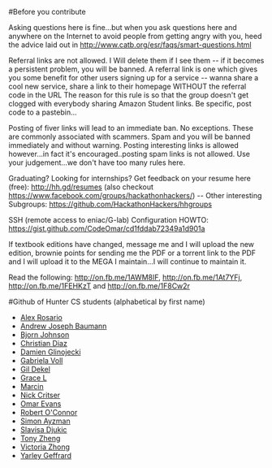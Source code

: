 #Before you contribute

Asking questions here is fine...but when you ask questions here and anywhere on the Internet to avoid people from getting angry with you, heed the advice laid out in http://www.catb.org/esr/faqs/smart-questions.html

Referral links are not allowed. I Will delete them if I see them -- if it becomes a persistent problem, you will be banned. A referral link is one which gives you some benefit for other users signing up for a service -- wanna share a cool new service, share a link to their homepage WITHOUT the referral code in the URL The reason for this rule is so that the group doesn't get clogged with everybody sharing Amazon Student links.
Be specific, post code to a pastebin...

Posting of fiver links will lead to an immediate ban. No exceptions. These are commonly associated with scammers. Spam and you will be banned immediately and without warning. Posting interesting links is allowed however...in fact it's encouraged..posting spam links is not allowed. Use your judgement...we don't have too many rules here.

Graduating? Looking for internships? Get feedback on your resume here (free): http://hh.gd/resumes (also checkout https://www.facebook.com/groups/hackathonhackers/) -- 
Other interesting Subgroups: https://github.com/HackathonHackers/hhgroups

SSH (remote access to eniac/G-lab) Configuration HOWTO: https://gist.github.com/CodeOmar/cd1fddab72349a1d901a

If textbook editions have changed, message me and I will upload the new edition, brownie points for sending me the PDF or a torrent link to the PDF and I will upload it to the MEGA I maintain...I will continue to maintain it.

Read the following: http://on.fb.me/1AWM8IF, http://on.fb.me/1At7YFj, http://on.fb.me/1FEHKzT and http://on.fb.me/1F8Cw2r

#Github of Hunter CS students (alphabetical by first name)
- [Alex Rosario](https://github.com/apollolux)
- [Andrew Joseph Baumann](https://github.com/andrewjbaumann)
- [Bjorn Johnson](https://github.com/Bjornkjohnson)
- [Christian Diaz](https://github.com/CHDiaz)
- [Damien Glinojecki](http://github.com/glinojecki)
- [Gabriela Voll](https://github.com/gato333)
- [Gil Dekel](https://github.com/stagadish)
- [Grace L](https://github.com/GracieCoding)
- [Marcin](https://github.com/hak8or)
- [Nick Critser](https://github.com/n-critser)
- [Omar Evans](http://github.com/CodeOmar)
- [Robert O'Connor](https://github.com/robbyoconnor)
- [Simon Ayzman](https://github.com/simonayzman)
- [Slavisa Djukic](https://github.com/sdjukic)
- [Tony Zheng](https://github.com/tonyzheng6)
- [Victoria Zhong](https://github.com/SemicolonExpected)
- [Yarley Geffrard](https://github.com/ygeffrard)
